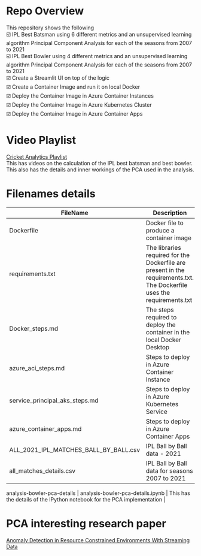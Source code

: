 # Repo Overview         
This repository shows the following            
☑️ IPL Best Batsman using 6 different metrics and an unsupervised learning algorithm Principal Component Analysis for each of the seasons from 2007 to 2021             
☑️ IPL Best Bowler using 4 different metrics and an unsupervised learning algorithm Principal Component Analysis for each of the seasons from 2007 to 2021                
☑️ Create a Streamlit UI on top of the logic            
☑️ Create a Container Image and run it on local Docker            
☑️ Deploy the Container Image in Azure Container Instances         
☑️ Deploy the Container Image in Azure Kubernetes Cluster           
☑️ Deploy the Container Image in Azure Container Apps            

#  Video Playlist       
[Cricket Analytics Playlist](https://www.youtube.com/playlist?list=PL3mYo8cDslVW4ZGXujokM9S_iXMAXb0hE)              
This has videos on the calculation of the IPL best batsman and best bowler. This also has the details and inner workings of the PCA used in the analysis.           

# Filenames details      
|  FileName  |  Description |
|---|---|
|  Dockerfile | Docker file to produce a container image   |
|  requirements.txt | The libraries required for the Dockerfile are present in the requirements.txt. The Dockerfile uses the requirements.txt   |
|  Docker_steps.md | The steps required to deploy the container in the local Docker Desktop   |
|  azure_aci_steps.md | Steps to deploy in Azure Container Instance  |
|  service_principal_aks_steps.md | Steps to deploy in Azure Kubernetes Service  |
|  azure_container_apps.md | Steps to deploy in Azure Container Apps  |
|  ALL_2021_IPL_MATCHES_BALL_BY_BALL.csv | IPL Ball by Ball data - 2021  |
|  all_matches_details.csv | IPL Ball by Ball data for seasons 2007 to 2021  |
analysis-bowler-pca-details
|  analysis-bowler-pca-details.ipynb | This has the details of the IPython notebook for the PCA implementation  |

# PCA interesting research paper     
[Anomaly Detection in Resource Constrained Environments With Streaming Data](https://www.amii.ca/latest-from-amii/anomaly-detection-resource-constrained-environments-streaming-data/)
